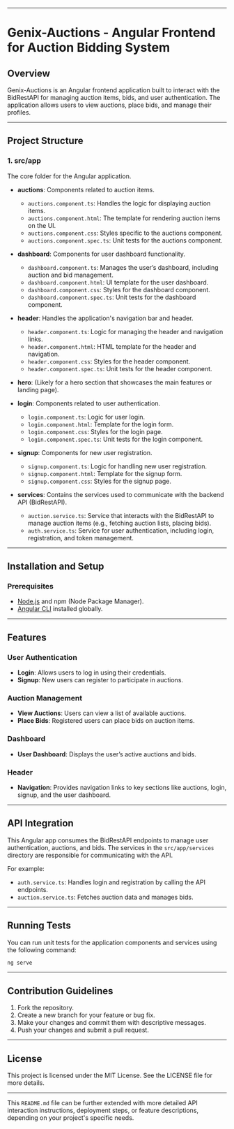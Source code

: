 
---

# Genix-Auctions - Angular Frontend for Auction Bidding System

## Overview

Genix-Auctions is an Angular frontend application built to interact with the BidRestAPI for managing auction items, bids, and user authentication. The application allows users to view auctions, place bids, and manage their profiles.

---

## Project Structure

### 1. **src/app**
   The core folder for the Angular application.
   
   - **auctions**: Components related to auction items.
     - `auctions.component.ts`: Handles the logic for displaying auction items.
     - `auctions.component.html`: The template for rendering auction items on the UI.
     - `auctions.component.css`: Styles specific to the auctions component.
     - `auctions.component.spec.ts`: Unit tests for the auctions component.
   
   - **dashboard**: Components for user dashboard functionality.
     - `dashboard.component.ts`: Manages the user’s dashboard, including auction and bid management.
     - `dashboard.component.html`: UI template for the user dashboard.
     - `dashboard.component.css`: Styles for the dashboard component.
     - `dashboard.component.spec.ts`: Unit tests for the dashboard component.
   
   - **header**: Handles the application's navigation bar and header.
     - `header.component.ts`: Logic for managing the header and navigation links.
     - `header.component.html`: HTML template for the header and navigation.
     - `header.component.css`: Styles for the header component.
     - `header.component.spec.ts`: Unit tests for the header component.
   
   - **hero**: (Likely for a hero section that showcases the main features or landing page).
   
   - **login**: Components related to user authentication.
     - `login.component.ts`: Logic for user login.
     - `login.component.html`: Template for the login form.
     - `login.component.css`: Styles for the login page.
     - `login.component.spec.ts`: Unit tests for the login component.
   
   - **signup**: Components for new user registration.
     - `signup.component.ts`: Logic for handling new user registration.
     - `signup.component.html`: Template for the signup form.
     - `signup.component.css`: Styles for the signup page.
   
   - **services**: Contains the services used to communicate with the backend API (BidRestAPI).
     - `auction.service.ts`: Service that interacts with the BidRestAPI to manage auction items (e.g., fetching auction lists, placing bids).
     - `auth.service.ts`: Service for user authentication, including login, registration, and token management.

---

## Installation and Setup

### Prerequisites
- [Node.js](https://nodejs.org/) and npm (Node Package Manager).
- [Angular CLI](https://angular.io/cli) installed globally.


---

## Features

### User Authentication
- **Login**: Allows users to log in using their credentials.
- **Signup**: New users can register to participate in auctions.
  
### Auction Management
- **View Auctions**: Users can view a list of available auctions.
- **Place Bids**: Registered users can place bids on auction items.

### Dashboard
- **User Dashboard**: Displays the user’s active auctions and bids.

### Header
- **Navigation**: Provides navigation links to key sections like auctions, login, signup, and the user dashboard.

---

## API Integration

This Angular app consumes the BidRestAPI endpoints to manage user authentication, auctions, and bids. The services in the `src/app/services` directory are responsible for communicating with the API.

For example:
- `auth.service.ts`: Handles login and registration by calling the API endpoints.
- `auction.service.ts`: Fetches auction data and manages bids.

---

## Running Tests

You can run unit tests for the application components and services using the following command:

```bash
ng serve
```

---

## Contribution Guidelines

1. Fork the repository.
2. Create a new branch for your feature or bug fix.
3. Make your changes and commit them with descriptive messages.
4. Push your changes and submit a pull request.

---

## License

This project is licensed under the MIT License. See the LICENSE file for more details.

---

This `README.md` file can be further extended with more detailed API interaction instructions, deployment steps, or feature descriptions, depending on your project's specific needs.